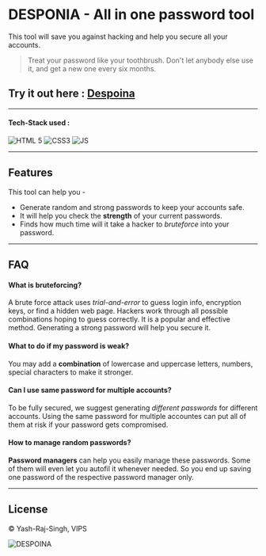 
# DESPONIA - All in one password tool

This tool will save you against hacking and help you secure all your accounts.  

> Treat your password like your toothbrush. Don't let anybody else use it, and get a new one every six months.

## Try it out here : [Despoina](https://yash-rajsingh.github.io/Despoina/)

---
#### Tech-Stack used :
  ![HTML 5](https://img.shields.io/badge/HTML5-E34F26?style=for-the-badge&logo=html5&logoColor=white)
  ![CSS3](https://img.shields.io/badge/CSS3-1572B6?style=for-the-badge&logo=css3&logoColor=white)
  ![JS](https://img.shields.io/badge/JavaScript-323330?style=for-the-badge&logo=javascript&logoColor=F7DF1E)
  

---

  
## Features

This tool can help you - 

- Generate random and strong passwords to keep your accounts safe.
- It will help you check the **strength** of your current passwords.
- Finds how much time will it take a hacker to *bruteforce* into your password. 


---
## FAQ

#### What is bruteforcing?

A brute force attack uses *trial-and-error* to guess login info, encryption keys, or find a hidden web page. Hackers work through all possible combinations hoping to guess correctly. It is a popular and effective method. Generating a strong password will help you secure it.


#### What to do if my password is weak?

You may add a **combination** of lowercase and uppercase letters, numbers, special characters to make it stronger.

#### Can I use same password for multiple accounts?

To be fully secured, we suggest generating *different passwords* for different accounts. Using the same password for multiple accountes can put all of them at risk if your password gets compromised.

#### How to manage random passwords?

**Password managers** can help you easily manage these passwords. Some of them will even let you autofil it whenever needed. So you end up saving one password of the respective password manager only. 

---

## License

© Yash-Raj-Singh, VIPS



![DESPOINA](https://user-images.githubusercontent.com/85413348/132133181-ea7cbac3-0f23-4849-9dec-b24f9f3d0c51.jpg)


